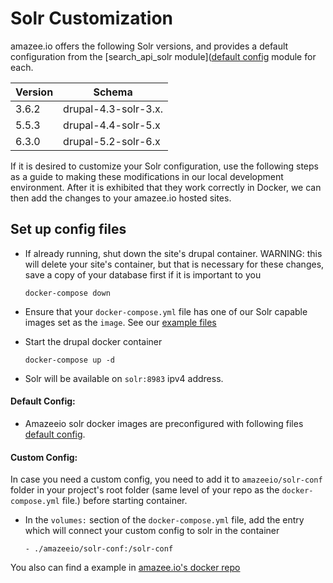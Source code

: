 # Solr Customization

amazee.io offers the following Solr versions, and provides a default configuration from the [search\_api\_solr module]([default config](https://github.com/amazeeio/docker/blob/master/solr/) module for each.

| Version | Schema |
| -- | -- |
| 3.6.2 | drupal-4.3-solr-3.x. |
| 5.5.3 | drupal-4.4-solr-5.x |
| 6.3.0 | drupal-5.2-solr-6.x |

If it is desired to customize your Solr configuration, use the following steps as a guide to making these modifications in our local development environment. After it is exhibited that they work correctly in Docker, we can then add the changes to your amazee.io hosted sites.

## Set up config files

* If already running, shut down the site's drupal container. WARNING: this will delete your site's container, but that is necessary for these changes, save a copy of your database first if it is important to you

  `docker-compose down`

* Ensure that your `docker-compose.yml` file has one of our Solr capable images set as the `image`. See our [example files](https://github.com/amazeeio/docker/blob/master/solr)

* Start the drupal docker container

  `docker-compose up -d`

* Solr will be available on `solr:8983` ipv4 address.

#### Default Config:

* Amazeeio solr docker images are preconfigured with following files [default config](https://github.com/amazeeio/docker/blob/master/solr/).

#### Custom Config:

In case you need a custom config, you need to add it to `amazeeio/solr-conf` folder in your project's root folder (same level of your repo as the `docker-compose.yml` file.) before starting container.

* In the `volumes:` section of the `docker-compose.yml` file, add the entry which will connect your custom config to solr in the container

  `- ./amazeeio/solr-conf:/solr-conf`

You also can find a example in [amazee.io's docker repo](https://github.com/amazeeio/docker/blob/master/solr/)
